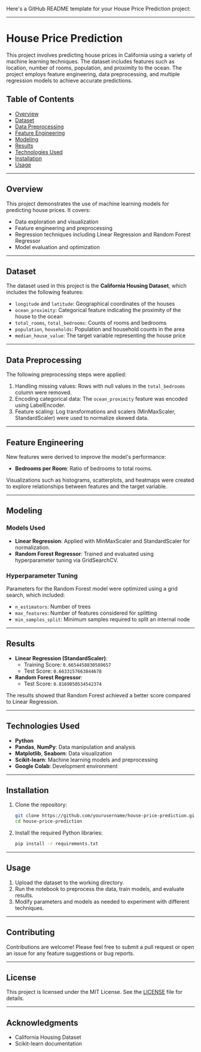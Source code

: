 Here's a GitHub README template for your House Price Prediction project: 

---

# House Price Prediction

This project involves predicting house prices in California using a variety of machine learning techniques. The dataset includes features such as location, number of rooms, population, and proximity to the ocean. The project employs feature engineering, data preprocessing, and multiple regression models to achieve accurate predictions.

## Table of Contents

- [Overview](#overview)
- [Dataset](#dataset)
- [Data Preprocessing](#data-preprocessing)
- [Feature Engineering](#feature-engineering)
- [Modeling](#modeling)
- [Results](#results)
- [Technologies Used](#technologies-used)
- [Installation](#installation)
- [Usage](#usage)

---

## Overview

This project demonstrates the use of machine learning models for predicting house prices. It covers:
- Data exploration and visualization
- Feature engineering and preprocessing
- Regression techniques including Linear Regression and Random Forest Regressor
- Model evaluation and optimization

---

## Dataset

The dataset used in this project is the **California Housing Dataset**, which includes the following features:
- `longitude` and `latitude`: Geographical coordinates of the houses
- `ocean_proximity`: Categorical feature indicating the proximity of the house to the ocean
- `total_rooms`, `total_bedrooms`: Counts of rooms and bedrooms
- `population`, `households`: Population and household counts in the area
- `median_house_value`: The target variable representing the house price

---

## Data Preprocessing

The following preprocessing steps were applied:
1. Handling missing values: Rows with null values in the `total_bedrooms` column were removed.
2. Encoding categorical data: The `ocean_proximity` feature was encoded using LabelEncoder.
3. Feature scaling: Log transformations and scalers (MinMaxScaler, StandardScaler) were used to normalize skewed data.

---

## Feature Engineering

New features were derived to improve the model's performance:
- **Bedrooms per Room**: Ratio of bedrooms to total rooms.

Visualizations such as histograms, scatterplots, and heatmaps were created to explore relationships between features and the target variable.

---

## Modeling

### Models Used
- **Linear Regression**: Applied with MinMaxScaler and StandardScaler for normalization.
- **Random Forest Regressor**: Trained and evaluated using hyperparameter tuning via GridSearchCV.

### Hyperparameter Tuning
Parameters for the Random Forest model were optimized using a grid search, which included:
- `n_estimators`: Number of trees
- `max_features`: Number of features considered for splitting
- `min_samples_split`: Minimum samples required to split an internal node

---

## Results

- **Linear Regression (StandardScaler)**:
  - Training Score: `0.6654458830589657`
  - Test Score: `0.6633157663844678`
- **Random Forest Regressor**:
  - Test Score: `0.8169850534542374`

The results showed that Random Forest achieved a better score compared to Linear Regression.

---

## Technologies Used

- **Python**
- **Pandas**, **NumPy**: Data manipulation and analysis
- **Matplotlib**, **Seaborn**: Data visualization
- **Scikit-learn**: Machine learning models and preprocessing
- **Google Colab**: Development environment

---

## Installation

1. Clone the repository:
   ```bash
   git clone https://github.com/yourusername/house-price-prediction.git
   cd house-price-prediction
   ```
2. Install the required Python libraries:
   ```bash
   pip install -r requirements.txt
   ```

---

## Usage

1. Upload the dataset to the working directory.
2. Run the notebook to preprocess the data, train models, and evaluate results.
3. Modify parameters and models as needed to experiment with different techniques.

---

## Contributing

Contributions are welcome! Please feel free to submit a pull request or open an issue for any feature suggestions or bug reports.

---

## License

This project is licensed under the MIT License. See the [LICENSE](LICENSE) file for details.

---

## Acknowledgments

- California Housing Dataset
- Scikit-learn documentation



